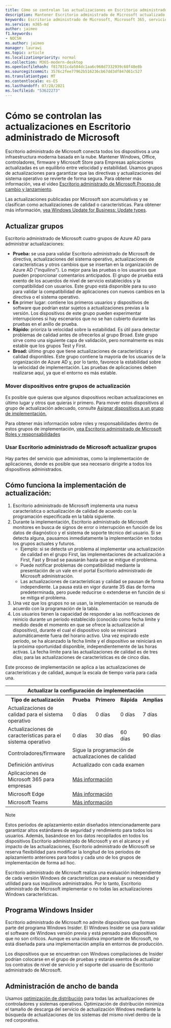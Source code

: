 ```yaml
---
title: Cómo se controlan las actualizaciones en Escritorio administrado de Microsoft
description: Mantener Escritorio administrado de Microsoft actualizado es un equilibrio entre velocidad y estabilidad.
keywords: Escritorio administrado de Microsoft, Microsoft 365, servicio, documentación
ms.service: m365-md
author: jaimeo
f1.keywords:
- NOCSH
ms.author: jaimeo
manager: laurawi
ms.topic: article
ms.localizationpriority: normal
ms.collection: M365-modern-desktop
ms.openlocfilehash: f817831cda584dc1aa6c968d7332939c68f48e8b
ms.sourcegitcommit: 3576c2fee77962b516236cb67dd3df847d61c527
ms.translationtype: MT
ms.contentlocale: es-ES
ms.lasthandoff: 07/28/2021
ms.locfileid: "53622273"
---
```

# <a name="how-updates-are-handled-in-microsoft-managed-desktop"></a>Cómo se controlan las actualizaciones en Escritorio administrado de Microsoft


<!--This topic is the target for a "Learn more" link in the Admin Portal (aka.ms/update-rings); do not delete.-->

<!--Update management -->

Escritorio administrado de Microsoft conecta todos los dispositivos a una infraestructura moderna basada en la nube. Mantener Windows, Office, controladores, firmware y Microsoft Store para Empresas aplicaciones actualizadas es un equilibrio entre velocidad y estabilidad. Usamos grupos de actualizaciones para garantizar que las directivas y actualizaciones del sistema operativo se revierte de forma segura. Para obtener más información, vea el vídeo [Escritorio administrado de Microsoft Proceso de cambio y lanzamiento](https://www.microsoft.com/videoplayer/embed/RE4mWqP). 

Las actualizaciones publicadas por Microsoft son acumulativas y se clasifican como actualizaciones de calidad o características.
Para obtener más información, [vea Windows Update for Business: Update types](/windows/deployment/update/waas-manage-updates-wufb#update-types). 

## <a name="update-groups"></a>Actualizar grupos


Escritorio administrado de Microsoft cuatro grupos de Azure AD para administrar actualizaciones:

- **Prueba:** se usa para validar Escritorio administrado de Microsoft de directiva, actualizaciones del sistema operativo, actualizaciones de características y otros cambios que se insertan en la organización de Azure AD ("inquilino"). Lo mejor para las pruebas o los usuarios que pueden proporcionar comentarios anticipados. El grupo de prueba está exento de los acuerdos de nivel de servicio establecidos y la compatibilidad con usuarios. Este grupo está disponible para su uso para validar la compatibilidad de aplicaciones con nuevos cambios en la directiva o el sistema operativo.  
- **En** primer lugar: contiene los primeros usuarios y dispositivos de software que podrían estar sujetos a actualizaciones previas a la versión. Los dispositivos de este grupo pueden experimentar interrupciones si hay escenarios que no se han cubierto durante las pruebas en el anillo de prueba.
- **Rápido:** prioriza la velocidad sobre la estabilidad. Es útil para detectar problemas de calidad antes de ofrecerlos al grupo Broad. Este grupo sirve como una siguiente capa de validación, pero normalmente es más estable que los grupos Test y First. 
- **Broad:** último grupo que tiene actualizaciones de características y calidad disponibles. Este grupo contiene la mayoría de los usuarios de la organización de Azure AD y, por lo tanto, favorece la estabilidad sobre la velocidad de implementación. Las pruebas de aplicaciones deben realizarse aquí, ya que el entorno es más estable.

### <a name="moving-devices-between-update-groups"></a>Mover dispositivos entre grupos de actualización
Es posible que quieras que algunos dispositivos reciban actualizaciones en último lugar y otros que quieras ir primero. Para mover estos dispositivos al grupo de actualización adecuado, consulte [Asignar dispositivos a un grupo de implementación.](../working-with-managed-desktop/assign-deployment-group.md)

Para obtener más información sobre roles y responsabilidades dentro de estos grupos de implementación, [vea Escritorio administrado de Microsoft Roles y responsabilidades](../intro/roles-and-responsibilities.md)

### <a name="using-microsoft-managed-desktop-update-groups"></a>Usar Escritorio administrado de Microsoft actualizar grupos 
Hay partes del servicio que administras, como la implementación de aplicaciones, donde es posible que sea necesario dirigirte a todos los dispositivos administrados.

## <a name="how-update-deployment-works"></a>Cómo funciona la implementación de actualización:
1. Escritorio administrado de Microsoft implementa una nueva característica o actualización de calidad de acuerdo con la programación especificada en la tabla siguiente.
2. Durante la implementación, Escritorio administrado de Microsoft monitores en busca de signos de error o interrupción en función de los datos de diagnóstico y el sistema de soporte técnico del usuario. Si se detecta alguna, pausamos inmediatamente la implementación en todos los grupos actuales y futuros.
    - Ejemplo: si se detecta un problema al implementar una actualización de calidad en el grupo First, las implementaciones de actualización a First, Fast y Broad se pausarán hasta que se mitigue el problema.
    - Puede notificar problemas de compatibilidad mediante la presentación de un vale en el portal Escritorio administrado de Microsoft administración.
    - Las actualizaciones de características y calidad se pausan de forma independiente. La pausa está en vigor durante 35 días de forma predeterminada, pero puede reducirse o extenderse en función de si se mitiga el problema.
3. Una vez que los grupos no se usan, la implementación se reanuda de acuerdo con la programación de la tabla.
4. Los usuarios tienen la capacidad de responder a las notificaciones de reinicio durante un período establecido (conocido como fecha límite y medido desde el momento en que se ofrece la actualización al dispositivo), durante el cual el dispositivo solo se reiniciará automáticamente fuera del horario activo. Una vez expirado este período, se ha alcanzado la fecha límite y el dispositivo se reiniciará en la próxima oportunidad disponible, independientemente de las horas activas. La fecha límite para las actualizaciones de calidad es de tres días; para las actualizaciones de características es de cinco días.

Este proceso de implementación se aplica a las actualizaciones de características y de calidad, aunque la escala de tiempo varía para cada una.


<table>
    <tr><th colspan="5">Actualizar la configuración de implementación</th></tr>
    <tr><th>Tipo de actualización</th><th>Prueba</th><th>Primero</th><th>Rápida</th><th>Amplias</th></tr>
    <tr><td>Actualizaciones de calidad para el sistema operativo</td><td>0 días</td><td>0 días</td><td>0 días</td><td>7 días</td></tr>
    <tr><td>Actualizaciones de características para el sistema operativo</td><td>0 días</td><td>30 días</td><td>60 días</td><td>90 días</td></tr>
    <tr><td>Controladores/firmware</td><td colspan="4">Sigue la programación de actualizaciones de calidad</td></tr>
    <tr><td>Definición antivirus</td><td colspan="4">Actualizado con cada examen</td></tr>
    <tr><td>Aplicaciones de Microsoft 365 para empresas</td><td colspan="4"><a href="/microsoft-365/managed-desktop/get-started/m365-apps#updates-to-microsoft-365-apps">Más información</a></td></tr>
    <tr><td>Microsoft Edge</td><td colspan="4"><a href="/microsoft-365/managed-desktop/get-started/edge-browser-app#updates-to-microsoft-edge">Más información</a></td></tr>
    <tr><td>Microsoft Teams</td><td colspan="4"><a href="/microsoft-365/managed-desktop/get-started/teams#updates">Más información</a></td></tr>
</table>

>[!NOTE]
>Estos períodos de aplazamiento están diseñados intencionadamente para garantizar altos estándares de seguridad y rendimiento para todos los usuarios. Además, basándose en los datos recopilados en todos los dispositivos Escritorio administrado de Microsoft y en el alcance y el impacto de las actualizaciones, Escritorio administrado de Microsoft se reserva flexibilidad para modificar la longitud de los períodos de aplazamiento anteriores para todos y cada uno de los grupos de implementación de forma ad hoc.
>
>Escritorio administrado de Microsoft realiza una evaluación independiente de cada versión Windows de características para evaluar su necesidad y utilidad para sus inquilinos administrados. Por lo tanto, Escritorio administrado de Microsoft implementar o no todas las actualizaciones Windows características. 

## <a name="windows-insider-program"></a>Programa Windows Insider

Escritorio administrado de Microsoft no admite dispositivos que forman parte del programa Windows Insider. El Windows Insider se usa para validar el software de Windows versión previa y está pensado para dispositivos que no son críticos. Aunque es una iniciativa importante de Microsoft, no está diseñada para una implementación amplia en entornos de producción. 

Los dispositivos que se encuentran con Windows compilaciones de Insider podrían colocarse en el grupo de pruebas y estarán exentos de actualizar los contratos de nivel de servicio y el soporte del usuario de Escritorio administrado de Microsoft.

## <a name="bandwidth-management"></a>Administración de ancho de banda

Usamos [optimización de distribución](/windows/deployment/update/waas-delivery-optimization) para todas las actualizaciones de controladores y sistemas operativos. Optimización de distribución minimiza el tamaño de descarga del servicio de actualización Windows mediante la búsqueda de actualizaciones de los sistemas del mismo nivel dentro de la red corporativa.
